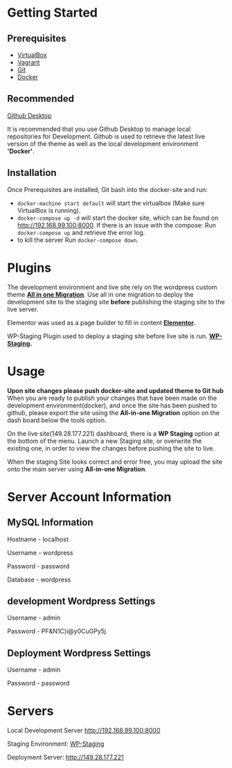 # Getting Started

## Prerequisites

- [VirtualBox](https://www.virtualbox.org)
- [Vagrant](https://www.vagrantup.com)
- [Git](https://git-scm.com)
- [Docker](https://www.docker.com)

## Recommended

[Github Desktop](https://desktop.github.com)

It is recommended that you use Github Desktop to manage local repositories for Development. Github is used to retrieve the latest live version of the theme as well as the local development environment **'Docker'**.

## Installation

Once Prerequisites are installed, Git bash into the docker-site and run:
- `docker-machine start default` will start the virtualbox (Make sure VirtualBox is running).
- `docker-compose up -d` will start the docker site, which can be found on http://192.168.99.100:8000. If there is an issue with the compose: Run `docker-compose up` and retrieve the error log.
- to kill the server Run `docker-compose down`.


# Plugins

The development environment and live site rely on the wordpress custom theme **[All in one Migration](https://en-au.wordpress.org/plugins/all-in-one-wp-migration/)**. Use all in one migration to deploy the development site to the staging site **before** publishing the staging site to the live server.

Elementor was used as a page builder to fill in content **[Elementor](https://elementor.com).**

WP-Staging Plugin used to deploy a staging site before live site is run. **[WP-Staging](https://wordpress.org/plugins/wp-staging/).**

# Usage

**Upon site changes please push docker-site and updated theme to Git hub**
When you are ready to publish your changes that have been made on the development environment(docker), and once the site has been pushed to github, please export the site using the **All-in-one Migration** option on the dash board below the tools option.

On the live site(149.28.177.221) dashboard, there is a **WP Staging** option at the bottom of the menu. Launch a new Staging site, or overwrite the existing one, in order to view the changes before pushing the site to live.

When the staging Site looks correct and error free, you may upload the site onto the main server using **All-in-one Migration**.


# Server Account Information

## MySQL Information
Hostname - localhost

Username - wordpress

Password - password

Database - wordpress

## development Wordpress Settings
Username - admin

Password - PF&N1C)i@y0CuGPy5j

## Deployment Wordpress Settings
Username - admin

Password - password

# Servers

Local Development Server http://192.168.99.100:8000

Staging Environment: [WP-Staging](http://149.28.177.221/staging1/)

Deployment Server: http://149.28.177.221

